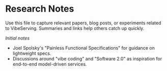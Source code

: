 # Research Notes

Use this file to capture relevant papers, blog posts, or experiments related to VibeServing. Summaries and links help others catch up quickly.

*Initial notes*
- Joel Spolsky's "Painless Functional Specifications" for guidance on lightweight specs.
- Discussions around "vibe coding" and "Software 2.0" as inspiration for end-to-end model-driven services.
